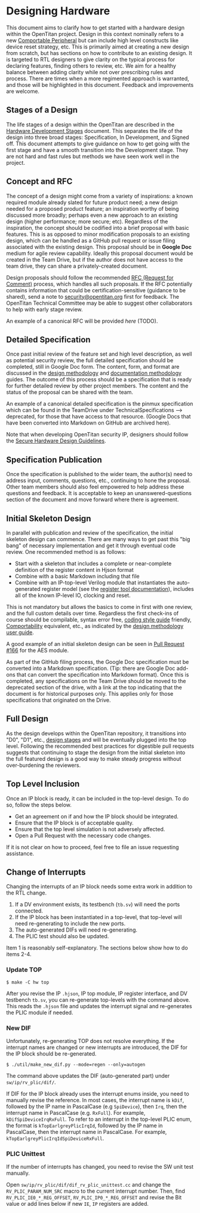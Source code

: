 # Designing Hardware

This document aims to clarify how to get started with a hardware design within the OpenTitan project.
Design in this context nominally refers to a new [Comportable Peripheral](./comportability/README.md) but can include high level constructs like device reset strategy, etc.
This is primarily aimed at creating a new design from scratch, but has sections on how to contribute to an existing design.
It is targeted to RTL designers to give clarity on the typical process for declaring features, finding others to review, etc.
We aim for a healthy balance between adding clarity while not over prescribing rules and process.
There are times when a more regimented approach is warranted, and those will be highlighted in this document.
Feedback and improvements are welcome.


## Stages of a Design

The life stages of a design within the OpenTitan are described in the [Hardware Development Stages](../../project_governance/development_stages.md) document.
This separates the life of the design into three broad stages: Specification, In Development, and Signed off.
This document attempts to give guidance on how to get going with the first stage and have a smooth transition into the Development stage.
They are not hard and fast rules but methods we have seen work well in the project.


## Concept and RFC

The concept of a design might come from a variety of inspirations: a known required module already slated for future product need; a new design needed for a proposed product feature; an inspiration worthy of being discussed more broadly; perhaps even a new approach to an existing design (higher performance; more secure; etc).
Regardless of the inspiration, the concept should be codified into a brief proposal with basic features.
This is as opposed to minor modification proposals to an existing design, which can be handled as a GitHub pull request or issue filing associated with the existing design.
This proposal should be in **Google Doc** medium for agile review capability.
Ideally this proposal document would be created in the Team Drive, but if the author does not have access to the team drive, they can share a privately-created document.

Design proposals should follow the recommended [RFC (Request for Comment)](../../project_governance/rfc_process.md) process, which handles all such proposals.
If the RFC potentially contains information that could be certification-sensitive (guidance to be shared), send a note to security@opentitan.org first for feedback.
The OpenTitan Technical Committee may be able to suggest other collaborators to help with early stage review.

An example of a canonical RFC will be provided *here* (TODO).


## Detailed Specification

Once past initial review of the feature set and high level description, as well as potential security review, the full detailed specification should be completed, still in Google Doc form.
The content, form, and format are discussed in the [design methodology](./methodology.md) and [documentation methodology](../style_guides/markdown_usage_style.md) guides.
The outcome of this process should be a specification that is ready for further detailed review by other project members.
The content and the status of the proposal can be shared with the team.

An example of a canonical detailed specification is the pinmux specification which can be found in the TeamDrive under TechnicalSpecifications --> deprecated, for those that have access to that resource.
(Google Docs that have been converted into Markdown on GitHub are archived here).

Note that when developing OpenTitan security IP, designers should follow the [Secure Hardware Design Guidelines](../../security/implementation_guidelines/hardware/README.md).

## Specification Publication

Once the specification is published to the wider team, the author(s) need to address input, comments, questions, etc., continuing to hone the proposal.
Other team members should also feel empowered to help address these questions and feedback.
It is acceptable to keep an unanswered-questions section of the document and move forward where there is agreement.


## Initial Skeleton Design

In parallel with publication and review of the specification, the initial skeleton design can commence.
There are many ways to get past this "big bang" of necessary implementation and get it through eventual code review.
One recommended method is as follows:
* Start with a skeleton that includes a complete or near-complete definition of the register content in Hjson format
* Combine with a basic Markdown including that file
* Combine with an IP-top-level Verilog module that instantiates the auto-generated register model (see the [register tool documentation](../../../util/reggen/README.md)), includes all of the known IP-level IO, clocking and reset.

This is not mandatory but allows the basics to come in first with one review, and the full custom details over time.
Regardless the first check-ins of course should be compilable, syntax error free,
[coding style guide](https://github.com/lowRISC/style-guides/blob/master/VerilogCodingStyle.md)
friendly, [Comportability](./comportability/README.md) equivalent, etc., as indicated by the [design methodology user guide](./methodology.md).

A good example of an initial skeleton design can be seen in [Pull Request #166](https://github.com/lowRISC/opentitan/pull/166) for the AES module.

As part of the GitHub filing process, the Google Doc specification must be converted into a Markdown specification.
(Tip: there are Google Doc add-ons that can convert the specification into Markdown format).
Once this is completed, any specifications on the Team Drive should be moved to the deprecated section of the drive, with a link at the top indicating that the document is for historical purposes only.
This applies only for those specifications that originated on the Drive.


## Full Design

As the design develops within the OpenTitan repository, it transitions into "D0", "D1", etc., [design stages](../../project_governance/development_stages.md) and will be eventually plugged into the top level.
Following the recommended best practices for digestible pull requests suggests that continuing to stage the design from the initial skeleton into the full featured design is a good way to make steady progress without over-burdening the reviewers.

## Top Level Inclusion

Once an IP block is ready, it can be included in the top-level design.
To do so, follow the steps below.

* Get an agreement on if and how the IP block should be integrated.
* Ensure that the IP block is of acceptable quality.
* Ensure that the top level simulation is not adversely affected.
* Open a Pull Request with the necessary code changes.

If it is not clear on how to proceed, feel free to file an issue requesting assistance.

## Change of Interrupts

Changing the interrupts of an IP block needs some extra work in addition to the RTL change.
1. If a DV environment exists, its testbench (`tb.sv`) will need the ports connected.
1. If the IP block has been instantiated in a top-level, that top-level will need re-generating to include the new ports.
1. The auto-generated DIFs will need re-generating.
1. The PLIC test should also be updated.

Item 1 is reasonably self-explanatory.
The sections below show how to do items 2-4.

### Update TOP

```console
$ make -C hw top
```

After you revise the IP `.hjson`, IP top module, IP register interface, and DV testbench `tb.sv`, you can re-generate top-levels with the command above.
This reads the `.hjson` file and updates the interrupt signal and re-generates the PLIC module if needed.

### New DIF

Unfortunately, re-generating TOP does not resolve everything.
If the interrupt names are changed or new interrupts are introduced, the DIF for the IP block should be re-generated.

```console
$ ./util/make_new_dif.py --mode=regen --only=autogen
```

The command above updates the DIF (auto-generated part) under `sw/ip/rv_plic/dif/`.

If DIF for the IP block already uses the interrupt enums inside, you need to manually revise the reference.
In most cases, the interrupt name is `kDif`, followed by the IP name in PascalCase (e.g `SpiDevice`), then `Irq`, then the interrupt name in PascalCase (e.g. `RxFull`).
For example, `kDifSpiDeviceIrqRxFull`.
To refer to an interrupt in the top-level PLIC enum, the format is `kTopEarlgreyPlicIrqId`, followed by the IP name in PascalCase, then the interrupt name in PascalCase.
For example, `kTopEarlgreyPlicIrqIdSpiDeviceRxFull`.

### PLIC Unittest

If the number of interrupts has changed, you need to revise the SW unit test manually.

Open `sw/ip/rv_plic/dif/dif_rv_plic_unittest.cc` and change the `RV_PLIC_PARAM_NUM_SRC` macro to the current interrupt number.
Then, find `RV_PLIC_IE0_*_REG_OFFSET`, `RV_PLIC_IP0_*_REG_OFFSET` and revise the Bit value or add lines below if new `IE`, `IP` registers are added.
